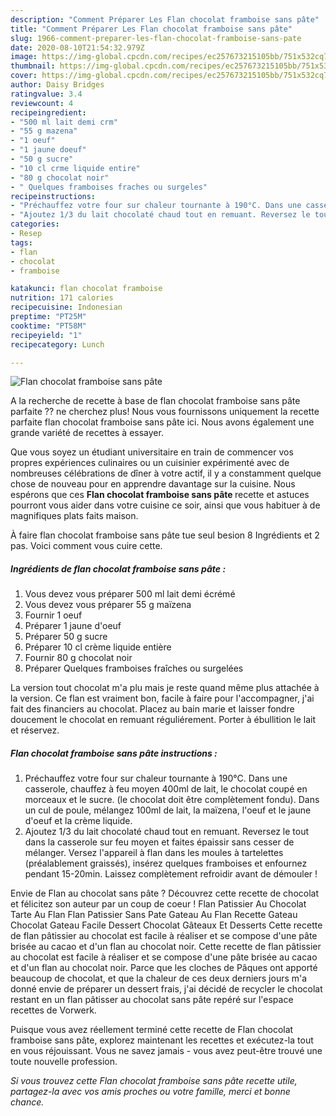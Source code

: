 ```yaml
---
description: "Comment Préparer Les Flan chocolat framboise sans pâte"
title: "Comment Préparer Les Flan chocolat framboise sans pâte"
slug: 1966-comment-preparer-les-flan-chocolat-framboise-sans-pate
date: 2020-08-10T21:54:32.979Z
image: https://img-global.cpcdn.com/recipes/ec257673215105bb/751x532cq70/flan-chocolat-framboise-sans-pate-photo-principale-de-la-recette.jpg
thumbnail: https://img-global.cpcdn.com/recipes/ec257673215105bb/751x532cq70/flan-chocolat-framboise-sans-pate-photo-principale-de-la-recette.jpg
cover: https://img-global.cpcdn.com/recipes/ec257673215105bb/751x532cq70/flan-chocolat-framboise-sans-pate-photo-principale-de-la-recette.jpg
author: Daisy Bridges
ratingvalue: 3.4
reviewcount: 4
recipeingredient:
- "500 ml lait demi crm"
- "55 g mazena"
- "1 oeuf"
- "1 jaune doeuf"
- "50 g sucre"
- "10 cl crme liquide entire"
- "80 g chocolat noir"
- " Quelques framboises fraches ou surgeles"
recipeinstructions:
- "Préchauffez votre four sur chaleur tournante à 190°C. Dans une casserole, chauffez à feu moyen 400ml de lait, le chocolat coupé en morceaux et le sucre. (le chocolat doit être complètement fondu). Dans un cul de poule, mélangez 100ml de lait, la maïzena, l&#39;oeuf et le jaune d&#39;oeuf et la crème liquide."
- "Ajoutez 1/3 du lait chocolaté chaud tout en remuant. Reversez le tout dans la casserole sur feu moyen et faites épaissir sans cesser de mélanger. Versez l&#39;appareil à flan dans les moules à tartelettes (préalablement graissés), insérez quelques framboises et enfournez pendant 15-20min. Laissez complètement refroidir avant de démouler !"
categories:
- Resep
tags:
- flan
- chocolat
- framboise

katakunci: flan chocolat framboise 
nutrition: 171 calories
recipecuisine: Indonesian
preptime: "PT25M"
cooktime: "PT58M"
recipeyield: "1"
recipecategory: Lunch

---
```



![Flan chocolat framboise sans pâte](https://img-global.cpcdn.com/recipes/ec257673215105bb/751x532cq70/flan-chocolat-framboise-sans-pate-photo-principale-de-la-recette.jpg)

A la recherche de recette à base de flan chocolat framboise sans pâte parfaite ?? ne cherchez plus! Nous vous fournissons uniquement la recette parfaite flan chocolat framboise sans pâte ici. Nous avons également une grande variété de recettes à essayer.

Que vous soyez un étudiant universitaire en train de commencer vos propres expériences culinaires ou un cuisinier expérimenté avec de nombreuses célébrations de dîner à votre actif, il y a constamment quelque chose de nouveau pour en apprendre davantage sur la cuisine. Nous espérons que ces <strong> Flan chocolat framboise sans pâte </strong> recette et astuces pourront vous aider dans votre cuisine ce soir, ainsi que vous habituer à de magnifiques plats faits maison.

<!--inarticleads1-->

À faire flan chocolat framboise sans pâte tue seul besion 8 Ingrédients et 2 pas. Voici comment vous cuire cette.

##### Ingrédients de flan chocolat framboise sans pâte :

1. Vous devez vous préparer 500 ml lait demi écrémé
1. Vous devez vous préparer 55 g maïzena
1. Fournir 1 oeuf
1. Préparer 1 jaune d&#39;oeuf
1. Préparer 50 g sucre
1. Préparer 10 cl crème liquide entière
1. Fournir 80 g chocolat noir
1. Préparer  Quelques framboises fraîches ou surgelées


La version tout chocolat m&#39;a plu mais je reste quand même plus attachée à la version. Ce flan est vraiment bon, facile à faire pour l&#39;accompagner, j&#39;ai fait des financiers au chocolat. Placez au bain marie et laisser fondre doucement le chocolat en remuant réguliérement. Porter à ébullition le lait et réservez. 

<!--inarticleads2-->

##### Flan chocolat framboise sans pâte instructions :

1. Préchauffez votre four sur chaleur tournante à 190°C. Dans une casserole, chauffez à feu moyen 400ml de lait, le chocolat coupé en morceaux et le sucre. (le chocolat doit être complètement fondu). Dans un cul de poule, mélangez 100ml de lait, la maïzena, l&#39;oeuf et le jaune d&#39;oeuf et la crème liquide.
1. Ajoutez 1/3 du lait chocolaté chaud tout en remuant. Reversez le tout dans la casserole sur feu moyen et faites épaissir sans cesser de mélanger. Versez l&#39;appareil à flan dans les moules à tartelettes (préalablement graissés), insérez quelques framboises et enfournez pendant 15-20min. Laissez complètement refroidir avant de démouler !


Envie de Flan au chocolat sans pâte ? Découvrez cette recette de chocolat et félicitez son auteur par un coup de coeur ! Flan Patissier Au Chocolat Tarte Au Flan Flan Patissier Sans Pate Gateau Au Flan Recette Gateau Chocolat Gateau Facile Dessert Chocolat Gâteaux Et Desserts Cette recette de flan pâtissier au chocolat est facile à réaliser et se compose d&#39;une pâte brisée au cacao et d&#39;un flan au chocolat noir. Cette recette de flan pâtissier au chocolat est facile à réaliser et se compose d&#39;une pâte brisée au cacao et d&#39;un flan au chocolat noir. Parce que les cloches de Pâques ont apporté beaucoup de chocolat, et que la chaleur de ces deux derniers jours m&#39;a donné envie de préparer un dessert frais, j&#39;ai décidé de recycler le chocolat restant en un flan pâtisser au chocolat sans pâte repéré sur l&#39;espace recettes de Vorwerk. 

<!--inarticleads1-->

<p>
Puisque vous avez réellement terminé cette recette de Flan chocolat framboise sans pâte, explorez maintenant les recettes et exécutez-la tout en vous réjouissant. Vous ne savez jamais - vous avez peut-être trouvé une toute nouvelle profession.
</p>

<p>
<i>Si vous trouvez cette Flan chocolat framboise sans pâte recette utile, partagez-la avec vos amis proches ou votre famille, merci et bonne chance.</i>
</p>
